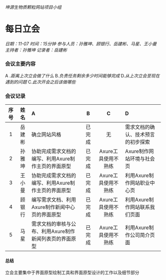###### 坤源生物质颗粒网站项目小组
# 每日立会 

*日期：11-07*
*时间：15分钟*
*参与人员：孙雅坤、顾银行、岳建彬、马星、王小曼*
*主持者：孙雅坤*
*记录者：岳建彬*

### 会议主要内容
 &#65; .*距离上次立会做了什么*
 &#66;.*负责任务剩余多少时间能够完成*
 &#68;.*从上次立会至现在遇到的问题*
 &#67;.*此次开会之后该做哪些*


### 会议记录
|  序号 |姓名   |A|B|C|D|
|:------------:|:------------:|:------------|:------------:|:------------:|:------------|
| 1 | 岳建彬|确立网站风格|已完成|无|需求文档的确认、技术预言的初步探索|
| 2  |  孙雅坤 |协助完成需求文档的编写、利用Axure制作主页的界面原型|已完成|Axure工具使用不熟练|Axure制作网站环境与社会页|
|3|王小曼|协助完成需求文档的编写、利用Axure制作主页的界面原型|已完成|Axure工具使用不熟练|利用Axure制作网站职业中心页|
|4|顾银行|编写需求文档、利用Axure制作新闻中心页的界面原型|已完成|Axure工具使用不熟练|利用Axure制作网站联系我们页面|
|5|马星|需求文档的审核与公布、利用Axure制作新闻列表页的界面原型|已完成|Axure工具使用不熟练|利用Axure制作公司简介页面|

#### 总结
立会主要集中于界面原型绘制工具和界面原型设计的工作以及细节部分






